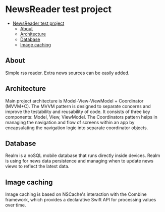 # NewsReader test project

- [NewsReader test project](#news-reader)
  - [About](#about)
  - [Architecture](#architecture)
  - [Database](#database)
  - [Image caching](#image-caching)


## About
Simple rss reader. Extra news sources can be easily added. 

## Architecture
Main project architecture is Model-View-ViewModel + Coordinator (MVVM+C). The MVVM pattern is designed to separate concerns and improve the testability and reusability of code. It consists of three key components: Model, View, ViewModel. The Coordinators pattern helps in managing the navigation and flow of screens within an app by encapsulating the navigation logic into separate coordinator objects.

## Database
Realm is a noSQL mobile database that runs directly inside devices. Realm is using for news data persistence and managing when to update news views to reflect the latest data.

## Image caching
Image caching is based on NSCache's interaction with the Combine framework, which provides a declarative Swift API for processing values ​​over time.
